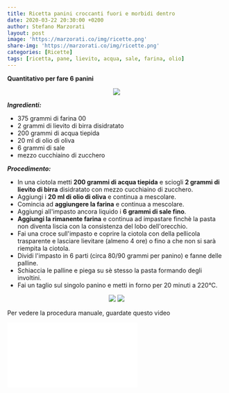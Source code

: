```yaml
---
title: Ricetta panini croccanti fuori e morbidi dentro
date: 2020-03-22 20:30:00 +0200
author: Stefano Marzorati
layout: post
image: 'https://marzorati.co/img/ricette.png'
share-img: 'https://marzorati.co/img/ricette.png'
categories: [Ricette]
tags: [ricetta, pane, lievito, acqua, sale, farina, olio]
---
```

**Quantitativo per fare 6 panini**   

<p align="center">
  <img src="https://marzorati.co/img/post/panini_3.jpg">
</p>   

***Ingredienti:***   

* 375 grammi di farina 00
* 2 grammi di lievito di birra disidratato
* 200 grammi di acqua tiepida
* 20 ml di olio di oliva
* 6 grammi di sale
* mezzo cucchiaino di zucchero

***Procedimento:***   

* In una ciotola metti **200 grammi di acqua tiepida** e sciogli **2 grammi di lievito di birra** disidratato con mezzo cucchiaino di zucchero.
* Aggiungi i **20 ml di olio di oliva** e continua a mescolare.   
* Comincia ad **aggiungere la farina** e continua a mescolare.   
* Aggiungi all'impasto ancora liquido i **6 grammi di sale fino**.   
* **Aggiungi la rimanente farina** e continua ad impastare finchè la pasta non diventa liscia con la consistenza del lobo dell'orecchio.
* Fai una croce sull'impasto e coprire la ciotola con della pellicola trasparente e lasciare lievitare (almeno 4 ore) o fino a che non si sarà riempita la ciotola.  
* Dividi l'impasto in 6 parti (circa 80/90 grammi per panino) e fanne delle palline.   
* Schiaccia le palline e piega su sè stesso la pasta formando degli involtini.
* Fai un taglio sul singolo panino e metti in forno per 20 minuti a 220°C.   

<p align="center">
  <img src="https://marzorati.co/img/post/panini_1.jpg">
  <img src="https://marzorati.co/img/post/panini_2.jpg">
</p> 

Per vedere la procedura manuale, guardate questo video   

<div class="video">
    <iframe src="//www.youtube.com/embed/Q1hK7PnfBKA" frameborder="0" allowfullscreen></iframe>
</div>